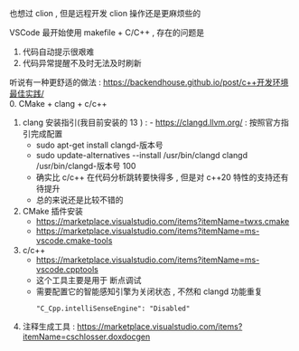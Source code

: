 也想过 clion , 但是远程开发 clion 操作还是更麻烦些的 

VSCode 最开始使用 makefile + C/C++ , 存在的问题是
1. 代码自动提示很艰难
2. 代码异常提醒不及时无法及时刷新

听说有一种更舒适的做法 : https://backendhouse.github.io/post/c++开发环境最佳实践/  
0. CMake + clang + c/c++
1. clang 安装指引(我目前安装的 13 ) : - https://clangd.llvm.org/ : 按照官方指引完成配置
   - sudo apt-get install clangd-版本号
   - sudo update-alternatives --install /usr/bin/clangd clangd /usr/bin/clangd-版本号 100
   - 确实比 c/c++ 在代码分析跳转要快得多 , 但是对 c++20 特性的支持还有待提升
   - 总的来说还是比较不错的
3. CMake 插件安装 
   - https://marketplace.visualstudio.com/items?itemName=twxs.cmake
   - https://marketplace.visualstudio.com/items?itemName=ms-vscode.cmake-tools
4. c/c++
   - https://marketplace.visualstudio.com/items?itemName=ms-vscode.cpptools
   - 这个工具主要是用于 断点调试 
   - 需要配置它的智能感知引擎为关闭状态 , 不然和 clangd  功能重复 
     ```
     "C_Cpp.intelliSenseEngine": "Disabled"
     ```
5. 注释生成工具 : https://marketplace.visualstudio.com/items?itemName=cschlosser.doxdocgen

